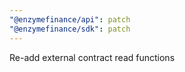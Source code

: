 ```yaml
---
"@enzymefinance/api": patch
"@enzymefinance/sdk": patch
---
```


Re-add external contract read functions
